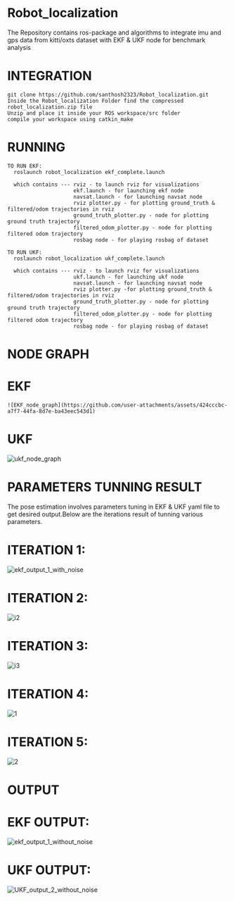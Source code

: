 # Robot_localization
The Repository contains ros-package and algorithms to integrate imu and gps data from kitti/oxts dataset with EKF &amp; UKF node for benchmark analysis

# INTEGRATION

    git clone https://github.com/santhosh2323/Robot_localization.git
    Inside the Robot_localization Folder find the compressed robot_localization.zip file
    Unzip and place it inside your ROS workspace/src folder
    compile your workspace using catkin_make

# RUNNING

    TO RUN EKF:
      roslaunch robot_localization ekf_complete.launch
      
      which contains --- rviz - to launch rviz for visualizations
                         ekf.launch - for launching ekf node
                         navsat.launch - for launching navsat node
                         rviz plotter.py - for plotting ground_truth & filtered/odom trajectories in rviz
                         ground_truth_plotter.py - node for plotting ground truth trajectory
                         filtered_odom_plotter.py - node for plotting filtered odom trajectory
                         rosbag node - for playing rosbag of dataset

    TO RUN UKF:
      roslaunch robot_localization ukf_complete.launch
      
      which contains --- rviz - to launch rviz for visualizations
                         ukf.launch - for launching ukf node
                         navsat.launch - for launching navsat node
                         rviz plotter.py -for plotting ground_truth & filtered/odom trajectories in rviz
                         ground_truth_plotter.py - node for plotting ground truth trajectory
                         filtered_odom_plotter.py - node for plotting filtered odom trajectory
                         rosbag node - for playing rosbag of dataset

# NODE GRAPH
  # EKF
  
    ![EKF_node_graph](https://github.com/user-attachments/assets/424cccbc-a7f7-44fa-8d7e-ba43eec543d1)

  # UKF

  ![ukf_node_graph](https://github.com/user-attachments/assets/9a4beb29-e963-4e51-82aa-1bab4cd84646)
  
  
# PARAMETERS TUNNING RESULT
 The pose estimation involves parameters tuning in EKF & UKF yaml file to get desired output.Below are the iterations result of tunning various parameters.

# ITERATION 1:

![ekf_output_1_with_noise](https://github.com/user-attachments/assets/546dda26-8c47-493e-b593-36e1f375dfd0)


# ITERATION 2:

![i2](https://github.com/user-attachments/assets/45e92b4d-c850-4e01-a05a-4c5175add64a)


# ITERATION 3:

![i3](https://github.com/user-attachments/assets/1e80433a-4a73-4433-b2d4-46f60e3a5de6)


# ITERATION 4:

![1](https://github.com/user-attachments/assets/b58435ce-e17d-4e42-9293-ed2827466480)


# ITERATION 5:

![2](https://github.com/user-attachments/assets/359a0660-64f4-4492-a61c-74cbefefc738)

    
# OUTPUT


# EKF OUTPUT:

![ekf_output_1_without_noise](https://github.com/user-attachments/assets/d50fc862-05ee-485e-b515-051452c47868)


            
# UKF OUTPUT:

![UKF_output_2_without_noise](https://github.com/user-attachments/assets/aeff6010-909e-4bf0-84a9-fc7051ec03f0)
